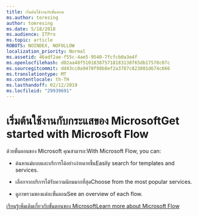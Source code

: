```yaml
---
title: เริ่มต้นใช้งานกับขั้นตอน
ms.author: toresing
author: tomresing
ms.date: 5/18/2018
ms.audience: ITPro
ms.topic: article
ROBOTS: NOINDEX, NOFOLLOW
localization_priority: Normal
ms.assetid: 46adf2ae-f55c-4ae5-9540-7fcfcb0a3e4f
ms.openlocfilehash: d02aa48f510183875718183138f65db17570c07c
ms.sourcegitcommit: dd43cc0a9470f98b8ef2a3787c823801d674c666
ms.translationtype: MT
ms.contentlocale: th-TH
ms.lasthandoff: 02/12/2019
ms.locfileid: "29939691"
---
```

# <a name="get-started-with-microsoft-flow"></a><span data-ttu-id="39fe3-102">เริ่มต้นใช้งานกับกระแสของ Microsoft</span><span class="sxs-lookup"><span data-stu-id="39fe3-102">Get started with Microsoft Flow</span></span>

<span data-ttu-id="39fe3-103">ด้วยขั้นตอนของ Microsoft คุณสามารถ:</span><span class="sxs-lookup"><span data-stu-id="39fe3-103">With Microsoft Flow, you can:</span></span>
  
- <span data-ttu-id="39fe3-104">ค้นหาแม่แบบและบริการได้อย่างง่ายดายขึ้น</span><span class="sxs-lookup"><span data-stu-id="39fe3-104">Easily search for templates and services.</span></span>
    
- <span data-ttu-id="39fe3-105">เลือกจากบริการได้รับความนิยมมากที่สุด</span><span class="sxs-lookup"><span data-stu-id="39fe3-105">Choose from the most popular services.</span></span>
    
- <span data-ttu-id="39fe3-106">ดูภาพรวมของแต่ละขั้นตอน</span><span class="sxs-lookup"><span data-stu-id="39fe3-106">See an overview of each flow.</span></span>
    
[<span data-ttu-id="39fe3-107">เรียนรู้เพิ่มเติมเกี่ยวกับขั้นตอนของ Microsoft</span><span class="sxs-lookup"><span data-stu-id="39fe3-107">Learn more about Microsoft Flow</span></span>](https://go.microsoft.com/fwlink/?linkid=874446)
  

